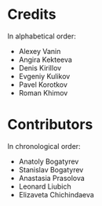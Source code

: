 # Credits

In alphabetical order:

- Alexey Vanin
- Angira Kekteeva
- Denis Kirillov
- Evgeniy Kulikov
- Pavel Korotkov
- Roman Khimov

# Contributors

In chronological order:

- Anatoly Bogatyrev
- Stanislav Bogatyrev
- Anastasia Prasolova
- Leonard Liubich
- Elizaveta Chichindaeva
